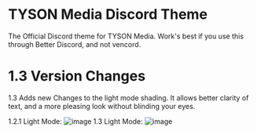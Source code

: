 # TYSON Media Discord Theme
The Official Discord theme for TYSON Media. Work's best if you use this through Better Discord, and not vencord.

# 1.3 Version Changes
1.3 Adds new Changes to the light mode shading. It allows better clarity of text, and a more pleasing look without blinding your eyes.

1.2.1 Light Mode:
![image](https://github.com/user-attachments/assets/328d37c8-4518-42cd-b129-2c9d366a1c83)
1.3 Light Mode:
![image](https://github.com/user-attachments/assets/bca44aee-69d9-4a40-9da2-93950203fe7b)
